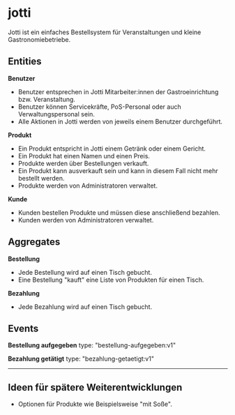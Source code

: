 # jotti

Jotti ist ein einfaches Bestellsystem für Veranstaltungen und kleine Gastronomiebetriebe.

## Entities

**Benutzer**

- Benutzer entsprechen in Jotti Mitarbeiter:innen der Gastroeinrichtung bzw. Veranstaltung.
- Benutzer können Servicekräfte, PoS-Personal oder auch Verwaltungspersonal sein.
- Alle Aktionen in Jotti werden von jeweils einem Benutzer durchgeführt.

**Produkt**

- Ein Produkt entspricht in Jotti einem Getränk oder einem Gericht.
- Ein Produkt hat einen Namen und einen Preis.
- Produkte werden über Bestellungen verkauft.
- Ein Produkt kann ausverkauft sein und kann in diesem Fall nicht mehr bestellt werden.
- Produkte werden von Administratoren verwaltet.

**Kunde**

- Kunden bestellen Produkte und müssen diese anschließend bezahlen.
- Kunden werden von Administratoren verwaltet.


## Aggregates

**Bestellung**

- Jede Bestellung wird auf einen Tisch gebucht.
- Eine Bestellung "kauft" eine Liste von Produkten für einen Tisch.

**Bezahlung**

- Jede Bezahlung wird auf einen Tisch gebucht.

## Events

**Bestellung aufgegeben**
type: "bestellung-aufgegeben:v1"

**Bezahlung getätigt**
type: "bezahlung-getaetigt:v1"

---

## Ideen für spätere Weiterentwicklungen

- Optionen für Produkte wie Beispielsweise "mit Soße".
